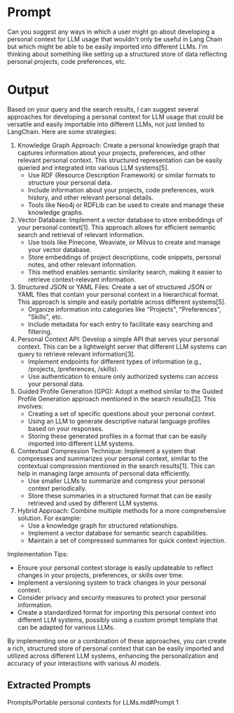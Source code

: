 # Prompt

Can you suggest any ways in which a user might go about developing a personal context for LLM usage that wouldn't only be useful in Lang Chain but which might be able to be easily imported into different LLMs. I'm thinking about something like setting up a structured store of data reflecting personal projects, code preferences, etc.

# Output

Based on your query and the search results, I can suggest several approaches for developing a personal context for LLM usage that could be versatile and easily importable into different LLMs, not just limited to LangChain. Here are some strategies:

1. Knowledge Graph Approach:
   Create a personal knowledge graph that captures information about your projects, preferences, and other relevant personal context. This structured representation can be easily queried and integrated into various LLM systems\[5].
   - Use RDF (Resource Description Framework) or similar formats to structure your personal data.
   - Include information about your projects, code preferences, work history, and other relevant personal details.
   - Tools like Neo4j or RDFLib can be used to create and manage these knowledge graphs.
2. Vector Database:
   Implement a vector database to store embeddings of your personal context\[1]. This approach allows for efficient semantic search and retrieval of relevant information.
   - Use tools like Pinecone, Weaviate, or Milvus to create and manage your vector database.
   - Store embeddings of project descriptions, code snippets, personal notes, and other relevant information.
   - This method enables semantic similarity search, making it easier to retrieve context-relevant information.
3. Structured JSON or YAML Files:
   Create a set of structured JSON or YAML files that contain your personal context in a hierarchical format. This approach is simple and easily portable across different systems\[5].
   - Organize information into categories like "Projects", "Preferences", "Skills", etc.
   - Include metadata for each entry to facilitate easy searching and filtering.
4. Personal Context API:
   Develop a simple API that serves your personal context. This can be a lightweight server that different LLM systems can query to retrieve relevant information\[3].
   - Implement endpoints for different types of information (e.g., /projects, /preferences, /skills).
   - Use authentication to ensure only authorized systems can access your personal data.
5. Guided Profile Generation (GPG):
   Adopt a method similar to the Guided Profile Generation approach mentioned in the search results\[2]. This involves:
   - Creating a set of specific questions about your personal context.
   - Using an LLM to generate descriptive natural language profiles based on your responses.
   - Storing these generated profiles in a format that can be easily imported into different LLM systems.
6. Contextual Compression Technique:
   Implement a system that compresses and summarizes your personal context, similar to the contextual compression mentioned in the search results\[1]. This can help in managing large amounts of personal data efficiently.
   - Use smaller LLMs to summarize and compress your personal context periodically.
   - Store these summaries in a structured format that can be easily retrieved and used by different LLM systems.
7. Hybrid Approach:
   Combine multiple methods for a more comprehensive solution. For example:
   - Use a knowledge graph for structured relationships.
   - Implement a vector database for semantic search capabilities.
   - Maintain a set of compressed summaries for quick context injection.

Implementation Tips:

- Ensure your personal context storage is easily updateable to reflect changes in your projects, preferences, or skills over time.
- Implement a versioning system to track changes in your personal context.
- Consider privacy and security measures to protect your personal information.
- Create a standardized format for importing this personal context into different LLM systems, possibly using a custom prompt template that can be adapted for various LLMs.

By implementing one or a combination of these approaches, you can create a rich, structured store of personal context that can be easily imported and utilized across different LLM systems, enhancing the personalization and accuracy of your interactions with various AI models.

## Extracted Prompts

Prompts/Portable personal contexts for LLMs.md#Prompt 1
